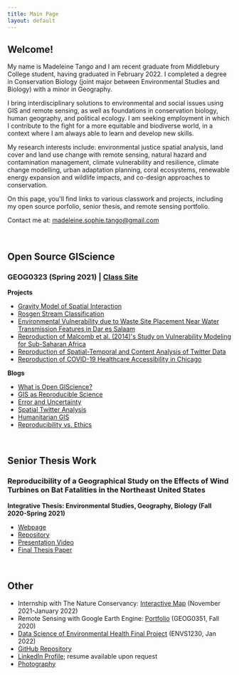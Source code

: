 ```yaml
---
title: Main Page
layout: default
---
```


## Welcome! 

My name is Madeleine Tango and I am recent graduate from Middlebury College student, having graduated in February 2022. 
I completed a degree in Conservation Biology (joint major between Environmental Studies and Biology) with a minor in Geography. 

I bring interdisciplinary solutions to environmental and social issues using GIS and remote sensing, as well as foundations in conservation biology, human geography, and political ecology. 
I am seeking employment in which I contribute to the fight for a more equitable and biodiverse world, in a context where I am always able to learn and develop new skills.

My research interests include: environmental justice spatial analysis, land cover and land use change with remote sensing, natural hazard and contamination management, climate vulnerability and resilience, climate change modelling, urban adaptation planning, coral ecosystems, renewable energy expansion and wildlife impacts, and co-design approaches to conservation. 


On this page, you'll find links to various classwork and projects, including my open source porfolio, senior thesis, and remote sensing portfolio. 

Contact me at: madeleine.sophie.tango@gmail.com

<br>

## Open Source GIScience
### GEOG0323 (Spring 2021) | [Class Site](https://gis4dev.github.io/)

**Projects**
- [Gravity Model of Spatial Interaction](gravity/gravity.md)
- [Rosgen Stream Classification](rosgen/rosgenreport.md)
- [Environmental Vulnerability due to Waste Site Placement Near Water Transmission Features in Dar es Salaam](dsm/dsm.md)
- [Reproduction of Malcomb et al. (2014)'s Study on Vulnerability Modeling for Sub-Saharan Africa](malcomb/RP-Malcomb-Report.md)
- [Reproduction of Spatial-Temporal and Content Analysis of Twitter Data](twitter/RE-Dorian-Report.md)
- [Reproduction of COVID-19 Healthcare Accessibility in Chicago](covid/covid.md)


**Blogs**
- [What is Open GIScience?](blogs/opensource.md)
- [GIS as Reproducible Science](blogs/GIScience.md)
- [Error and Uncertainty](blogs/erroranduncertainty.md)
- [Spatial Twitter Analysis](blogs/wangTwitterWildfire.md)
- [Humanitarian GIS](blogs/humanitarianGIS.md)
- [Reproducibility vs. Ethics](blogs/reproducibilityethics.md)

<br>

## Senior Thesis Work
### Reproducibility of a Geographical Study on the Effects of Wind Turbines on Bat Fatalities in the Northeast United States
**Integrative Thesis: Environmental Studies, Geography, Biology (Fall 2020-Spring 2021)**
- [Webpage](thesis/thesis.md)
- [Repository](https://github.com/mtango99/thesis)
- [Presentation Video](https://midd.hosted.panopto.com/Panopto/Pages/Viewer.aspx?id=27497cde-997b-4f75-98bb-ad1f01311c54)
- [Final Thesis Paper](thesis/assets/Tango_ThesisFinal.pdf)

<br>

## Other
- Internship with The Nature Conservancy: [Interactive Map](https://rswaty.github.io/carbonBlockGroups/dash.html) (November 2021-January 2022)
- Remote Sensing with Google Earth Engine: [Portfolio](https://sites.middlebury.edu/madeleinetango/) (GEOG0351, Fall 2020)
- [Data Science of Environmental Health Final Project](https://madeleinetango.shinyapps.io/finalProjectShiny/) (ENVS1230, Jan 2022)
- [GitHub Repository](https://github.com/mtango99)
- [LinkedIn Profile](https://linkedin.com/in/madeleinetango/); resume available upon request
- [Photography](https://vsco.co/mtango99/)


